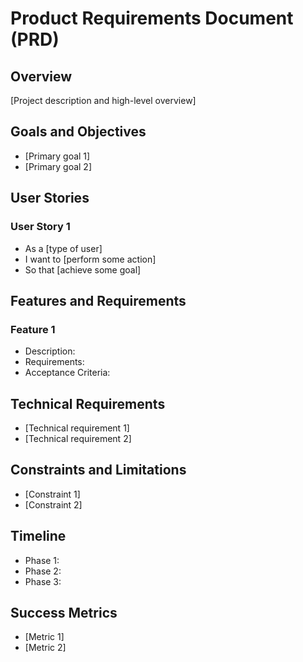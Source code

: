 # Product Requirements Document (PRD)

## Overview
[Project description and high-level overview]

## Goals and Objectives
- [Primary goal 1]
- [Primary goal 2]

## User Stories
### User Story 1
- As a [type of user]
- I want to [perform some action]
- So that [achieve some goal]

## Features and Requirements
### Feature 1
- Description:
- Requirements:
- Acceptance Criteria:

## Technical Requirements
- [Technical requirement 1]
- [Technical requirement 2]

## Constraints and Limitations
- [Constraint 1]
- [Constraint 2]

## Timeline
- Phase 1:
- Phase 2:
- Phase 3:

## Success Metrics
- [Metric 1]
- [Metric 2] 